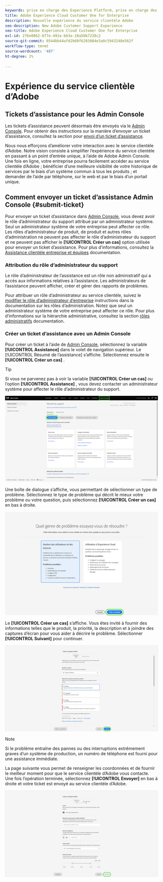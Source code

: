 ```yaml
---
keywords: prise en charge des Experience Platform, prise en charge des plateformes, prise en charge des services intelligents ; assistance clientèle ; prise en charge de l’attribution en ai ; prise en charge du rtcdp; envoyer un ticket d’assistance ; assistance clientèle
title: Adobe Experience Cloud Customer One for Enterprise
description: Nouvelle expérience du service clientèle Adobe
seo-description: New Adobe Customer Support Experience
seo-title: Adobe Experience Cloud Customer One for Enterprise
exl-id: 276e0862-6f7e-491e-b63e-10a50b7238c2
source-git-commit: 0544bb44afd2b60f6203084e3a0c5943248e562f
workflow-type: tm+mt
source-wordcount: '487'
ht-degree: 2%

---
```


# Expérience du service clientèle d’Adobe

## Tickets d’assistance pour les Admin Console

Les tickets d’assistance peuvent désormais être envoyés via le [Admin Console](https://adminconsole.adobe.com/). Pour obtenir des instructions sur la manière d’envoyer un ticket d’assistance, consultez la section pour [envoi d’un ticket d’assistance](#submit-ticket).

Nous nous efforçons d’améliorer votre interaction avec le service clientèle d’Adobe. Notre vision consiste à simplifier l’expérience du service clientèle en passant à un point d’entrée unique, à l’aide de Adobe Admin Console. Une fois en ligne, votre entreprise pourra facilement accéder au service clientèle d’Adobe ; bénéficier d’une meilleure visibilité de votre historique de services par le biais d’un système commun à tous les produits ; et demander de l’aide par téléphone, sur le web et par le biais d’un portail unique.

## Comment envoyer un ticket d’assistance Admin Console {#submit-ticket}

Pour envoyer un ticket d’assistance dans [Admin Console](https://adminconsole.adobe.com/), vous devez avoir le rôle d’administrateur du support attribué par un administrateur système. Seul un administrateur système de votre entreprise peut affecter ce rôle. Les rôles d’administrateur de produit, de produit et autres rôles d’administration ne peuvent pas affecter le rôle d’administrateur du support et ne peuvent pas afficher le **[!UICONTROL Créer un cas]** option utilisée pour envoyer un ticket d’assistance. Pour plus d’informations, consultez la [Assistance clientèle entreprise et équipes](customer-care.md) documentation.

### Attribution du rôle d’administrateur du support

Le rôle d’administrateur de l’assistance est un rôle non administratif qui a accès aux informations relatives à l’assistance. Les administrateurs de l’assistance peuvent afficher, créer et gérer des rapports de problèmes.

Pour attribuer un rôle d’administrateur au service clientèle, suivez le [modifier le rôle d’administrateur d’entreprise](admin-roles.md#add-enterprise-role) instructions dans la documentation sur les rôles d’administration. Notez que seul un administrateur système de votre entreprise peut affecter ce rôle. Pour plus d’informations sur la hiérarchie administrative, consultez la section [rôles administratifs](admin-roles.md) documentation.

### Créer un ticket d’assistance avec un Admin Console

Pour créer un ticket à l’aide de [Admin Console](https://adminconsole.adobe.com/), sélectionnez la variable **[!UICONTROL Assistance]** dans le volet de navigation supérieur. Le [!UICONTROL Résumé de l’assistance] s’affiche. Sélectionnez ensuite le **[!UICONTROL Créer un cas]** .

>[!TIP]
>
> Si vous ne parvenez pas à voir la variable **[!UICONTROL Créer un cas]** ou l’option **[!UICONTROL Assistance]** , vous devez contacter un administrateur système pour affecter le rôle d’administrateur du support.

![Onglet Assistance Admin Console](./assets/Support.png)

Une boîte de dialogue s’affiche, vous permettant de sélectionner un type de problème. Sélectionnez le type de problème qui décrit le mieux votre problème ou votre question, puis sélectionnez **[!UICONTROL Créer un cas]** en bas à droite.

![Sélectionner le problème](./assets/select-case-type.png)

Le **[!UICONTROL Créer un cas]** s’affiche. Vous êtes invité à fournir des informations telles que le produit, la priorité, la description et à joindre des captures d’écran pour vous aider à décrire le problème. Sélectionner **[!UICONTROL Suivant]** pour continuer.

![créer un cas](./assets/create_case.png)

>[!NOTE]
>
> Si le problème entraîne des pannes ou des interruptions extrêmement graves d’un système de production, un numéro de téléphone est fourni pour une assistance immédiate.

La page suivante vous permet de renseigner les coordonnées et de fournir le meilleur moment pour que le service clientèle d’Adobe vous contacte. Une fois l’opération terminée, sélectionnez **[!UICONTROL Envoyer]** en bas à droite et votre ticket est envoyé au service clientèle d’Adobe.

![Envoyer le ticket](./assets/submit_case.png)

<!--

## What About the Legacy Systems?

New Tickets/Cases will no longer be able to be submitted in legacy systems as of May 11th.  The [Admin Console](https://adminconsole.adobe.com/) will be used to submit new tickets/cases.

### Existing Tickets/Cases

* Between May 11th and May 20th the legacy systems will remain available to work existing tickets/cases to completion.
* Beginning May 20th the support team will migrate remaining open cases from the legacy systems to the new support experience.  You will receive an email notification regarding how to contact support to continue to work these cases.
-->
